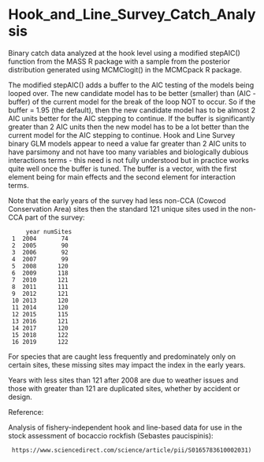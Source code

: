 # Hook_and_Line_Survey_Catch_Analysis
Binary catch data analyzed at the hook level using a modified stepAIC() function from the MASS R package with a sample from the posterior distribution generated using MCMClogit() in the MCMCpack R package.  

The modified stepAIC() adds a buffer to the AIC testing of the models being looped over. The new candidate model has to be better (smaller) than (AIC - buffer) of the current model for the break of the loop NOT to occur. So if the buffer = 1.95 (the default), then the new candidate model has to be almost 2 AIC units better for the AIC stepping to continue. If the buffer is significantly greater than 2 AIC units then the new model has to be a lot better than the current model for the AIC stepping to continue. Hook and Line Survey binary GLM models appear to need a value far greater than 2 AIC units to have parsimony and not have too many variables and biologically dubious interactions terms - this need is not fully understood but in practice works quite well once the buffer is tuned.  The buffer is a vector, with the first element being for main effects and the second element for interaction terms.

Note that the early years of the survey had less non-CCA (Cowcod Conservation Area) sites then the standard 121 unique sites used in the non-CCA part of the survey:


         year numSites
     1  2004       74
     2  2005       90
     3  2006       92
     4  2007       99
     5  2008      120
     6  2009      118
     7  2010      121
     8  2011      111
     9  2012      121
     10 2013      120
     11 2014      120
     12 2015      115
     13 2016      121
     14 2017      120
     15 2018      122
     16 2019      122
     
For species that are caught less frequently and predominately only on certain sites, these missing sites may impact the index in the early years.

Years with less sites than 121 after 2008 are due to weather issues and those with greater than 121 are duplicated sites, whether by accident or design.

Reference:  

Analysis of fishery-independent hook and line-based data for use in the stock assessment of bocaccio rockfish (Sebastes paucispinis):


     https://www.sciencedirect.com/science/article/pii/S0165783610002031)
